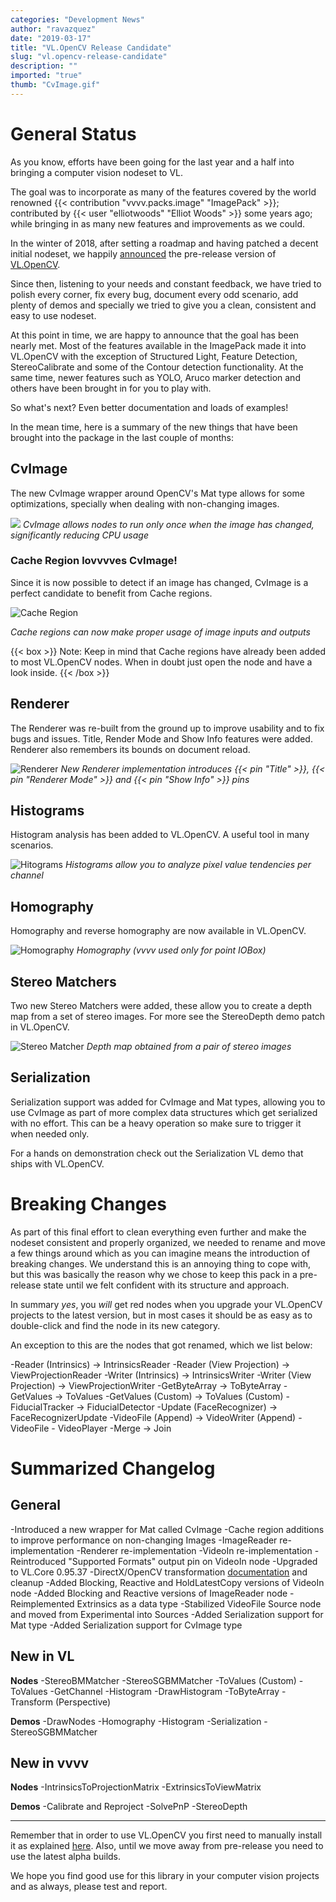 ```yaml
---
categories: "Development News"
author: "ravazquez"
date: "2019-03-17"
title: "VL.OpenCV Release Candidate"
slug: "vl.opencv-release-candidate"
description: ""
imported: "true"
thumb: "CvImage.gif"
---
```



# General Status

As you know, efforts have been going for the last year and a half into bringing a computer vision nodeset to VL.

The goal was to incorporate as many of the features covered by the world renowned {{< contribution "vvvv.packs.image" "ImagePack" >}}; contributed by {{< user "elliotwoods" "Elliot Woods" >}} some years ago; while bringing in as many new features and improvements as we could.

In the winter of 2018, after setting a roadmap and having patched a decent initial nodeset, we happily [announced](/blog/2018/vl-opencv-is-in-da-house) the pre-release version of [VL.OpenCV](https://github.com/vvvv/VL.OpenCV).

Since then, listening to your needs and constant feedback, we have tried to polish every corner, fix every bug, document every odd scenario, add plenty of demos and specially we tried to give you a clean, consistent and easy to use nodeset.

At this point in time, we are happy to announce that the goal has been nearly met. Most of the features available in the ImagePack made it into VL.OpenCV with the exception of Structured Light, Feature Detection, StereoCalibrate and some of the Contour detection functionality. At the same time, newer features such as YOLO, Aruco marker detection and others have been brought in for you to play with.

So what's next? Even better documentation and loads of examples!

In the mean time, here is a summary of the new things that have been brought into the package in the last couple of months:

##  CvImage

The new CvImage wrapper around OpenCV's Mat type allows for some optimizations, specially when dealing with non-changing images.

![](CvImage.gif)
*CvImage allows nodes to run only once when the image has changed, significantly reducing CPU usage*


###  Cache Region lovvvves CvImage!

Since it is now possible to detect if an image has changed, CvImage is a perfect candidate to benefit from Cache regions. 

![Cache Region](CacheRegion.gif) 

*Cache regions can now make proper usage of image inputs and outputs*

{{< box >}}
Note:
Keep in mind that Cache regions have already been added to most VL.OpenCV nodes. When in doubt just open the node and have a look inside.
{{< /box >}}

##  Renderer

The Renderer was re-built from the ground up to improve usability and to fix bugs and issues. Title, Render Mode and Show Info features were added. Renderer also remembers its bounds on document reload.

![Renderer](Renderer.gif)
*New Renderer implementation introduces {{< pin "Title" >}}, {{< pin "Renderer Mode" >}} and {{< pin "Show Info" >}} pins*

##  Histograms

Histogram analysis has been added to VL.OpenCV. A useful tool in many scenarios.

![Hitograms](Histogram.gif)
*Histograms allow you to analyze pixel value tendencies per channel*


##  Homography

Homography and reverse homography are now available in VL.OpenCV.

![Homography](Homography.gif)
*Homography (vvvv used only for point IOBox)*


##  Stereo Matchers

Two new Stereo Matchers were added, these allow you to create a depth map from a set of stereo images. For more see the StereoDepth demo patch in VL.OpenCV.

![Stereo Matcher](StereoMatcher.gif) 
*Depth map obtained from a pair of stereo images*

##  Serialization

Serialization support was added for CvImage and Mat types, allowing you to use CvImage as part of more complex data structures which get serialized with no effort. This can be a heavy operation so make sure to trigger it when needed only.

For a hands on demonstration check out the Serialization VL demo that ships with VL.OpenCV.

#  Breaking Changes

As part of this final effort to clean everything even further and make the nodeset consistent and properly organized, we needed to rename and move a few things around which as you can imagine means the introduction of breaking changes.  We understand this is an annoying thing to cope with, but this was basically the reason why we chose to keep this pack in a pre-release state until we felt confident with its structure and approach.

In summary *yes*, you *will* get red nodes when you upgrade your VL.OpenCV projects to the latest version, but in most cases it should be as easy as to double-click and find the node in its new category.

An exception to this are the nodes that got renamed, which we list below:

-Reader (Intrinsics) -> IntrinsicsReader
-Reader (View Projection) -> ViewProjectionReader
-Writer (Intrinsics) -> IntrinsicsWriter
-Writer (View Projection) -> ViewProjectionWriter
-GetByteArray -> ToByteArray
-GetValues -> ToValues
-GetValues (Custom) -> ToValues (Custom)
-FiducialTracker -> FiducialDetector
-Update (FaceRecognizer) -> FaceRecognizerUpdate
-VideoFile (Append) -> VideoWriter (Append)
-VideoFile - VideoPlayer
-Merge -> Join

#  Summarized Changelog

##  General

-Introduced a new wrapper for Mat called CvImage
-Cache region additions to improve performance on non-changing Images
-ImageReader re-implementation
-Renderer re-implementation
-VideoIn re-implementation
-Reintroduced "Supported Formats" output pin on VideoIn node
-Upgraded to VL.Core 0.95.37
-DirectX/OpenCV transformation [documentation](https://github.com/vvvv/VL.OpenCV/wiki/Coordinate-system-conversions-between-OpenCV,-DirectX-and-vvvv) and cleanup
-Added Blocking, Reactive and HoldLatestCopy versions of VideoIn node
-Added Blocking and Reactive versions of ImageReader node
-Reimplemented Extrinsics as a data type
-Stabilized VideoFile Source node and moved from Experimental into Sources
-Added Serialization support for Mat type
-Added Serialization support for CvImage type


##  New in VL

<!--{SPLIT()}-->
**Nodes**
-StereoBMMatcher
-StereoSGBMMatcher
-ToValues (Custom)
-ToValues
-GetChannel
-Histogram
-DrawHistogram
-ToByteArray
-Transform (Perspective)
<!--~~~-->
**Demos**
-DrawNodes
-Homography
-Histogram
-Serialization
-StereoSGBMMatcher
<!--{SPLIT}-->

##  New in vvvv

<!--{SPLIT()}-->
**Nodes**
-IntrinsicsToProjectionMatrix
-ExtrinsicsToViewMatrix
<!--~~~-->
**Demos**
-Calibrate and Reproject
-SolvePnP
-StereoDepth
<!--{SPLIT}-->

---

Remember that in order to use VL.OpenCV you first need to manually install it as explained [here](https://github.com/vvvv/VL.OpenCV/blob/master/README.md). Also, until we move away from pre-release you need to use the latest alpha builds.

We hope you find good use for this library in your computer vision projects and as always, please test and report.